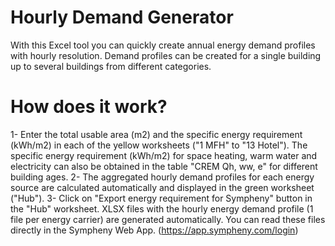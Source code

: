# Hourly Demand Generator
With this Excel tool you can quickly create annual energy demand profiles with hourly resolution. Demand profiles can be created for a single building up to several buildings from different categories.

# How does it work?

1- Enter the total usable area (m2) and the specific energy requirement (kWh/m2) in each of the yellow worksheets ("1 MFH" to "13 Hotel").
The specific energy requirement (kWh/m2) for space heating, warm water and electricity can also be obtained in the table "CREM Qh, ww, e" for different building ages.
2- The aggregated hourly demand profiles for each energy source are calculated automatically and displayed in the green worksheet ("Hub").
3- Click on "Export energy requirement for Sympheny" button in the "Hub" worksheet. XLSX files with the hourly energy demand profile (1 file per energy carrier) are generated automatically. You can read these files directly in the Sympheny Web App. (https://app.sympheny.com/login)
